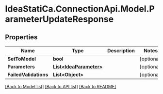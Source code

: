 # IdeaStatiCa.ConnectionApi.Model.ParameterUpdateResponse

## Properties

Name | Type | Description | Notes
------------ | ------------- | ------------- | -------------
**SetToModel** | **bool** |  | [optional] 
**Parameters** | [**List&lt;IdeaParameter&gt;**](IdeaParameter.md) |  | [optional] 
**FailedValidations** | **List&lt;Object&gt;** |  | [optional] 

[[Back to Model list]](../README.md#documentation-for-models) [[Back to API list]](../README.md#documentation-for-api-endpoints) [[Back to README]](../README.md)

